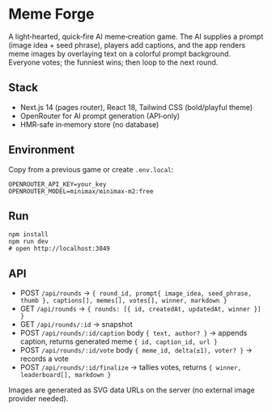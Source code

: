 # Meme Forge

A light‑hearted, quick‑fire AI meme‑creation game. The AI supplies a prompt (image idea + seed phrase), players add captions, and the app renders meme images by overlaying text on a colorful prompt background. Everyone votes; the funniest wins; then loop to the next round.

## Stack
- Next.js 14 (pages router), React 18, Tailwind CSS (bold/playful theme)
- OpenRouter for AI prompt generation (API‑only)
- HMR‑safe in‑memory store (no database)

## Environment
Copy from a previous game or create `.env.local`:
```
OPENROUTER_API_KEY=your_key
OPENROUTER_MODEL=minimax/minimax-m2:free
```

## Run
```
npm install
npm run dev
# open http://localhost:3049
```

## API
- POST `/api/rounds` → `{ round_id, prompt{ image_idea, seed_phrase, thumb }, captions[], memes[], votes[], winner, markdown }`
- GET `/api/rounds` → `{ rounds: [{ id, createdAt, updatedAt, winner }] }`
- GET `/api/rounds/:id` → snapshot
- POST `/api/rounds/:id/caption` body `{ text, author? }` → appends caption, returns generated meme `{ id, caption_id, url }`
- POST `/api/rounds/:id/vote` body `{ meme_id, delta(±1), voter? }` → records a vote
- POST `/api/rounds/:id/finalize` → tallies votes, returns `{ winner, leaderboard[], markdown }`

Images are generated as SVG data URLs on the server (no external image provider needed).